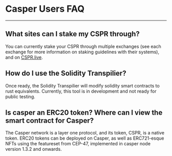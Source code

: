 # Casper Users FAQ
--------------------------------------------------
##  What sites can I stake my CSPR through?
You can currently stake your CSPR through multiple exchanges (see each exchange for more information on staking guidelines with their systems), and on [CSPR.live](https://cspr.live).

## How do I use the Solidity Transpilier?
Once ready, the Solidity Transpilier will modify solidity smart contracts to rust equivalents. Currently, this tool is in development and not ready for public testing.

## Is casper an ERC20 token? Where can I view the smart contract for Casper?
The Casper network is a layer one protocol, and its token, CSPR, is a native token. ERC20 tokens can be deployed on Casper, as well as ERC721-esque NFTs using the featureset from CEP-47, implemented in casper node version 1.3.2 and onwards.